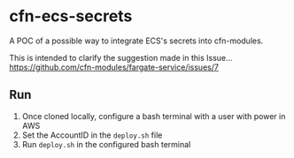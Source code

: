 # cfn-ecs-secrets
A POC of a possible way to integrate ECS's secrets into cfn-modules.

This is intended to clarify the suggestion made in this Issue...
https://github.com/cfn-modules/fargate-service/issues/7

## Run
1. Once cloned locally, configure a bash terminal with a user with power in AWS
2. Set the AccountID in the `deploy.sh` file
3. Run `deploy.sh` in the configured bash terminal
